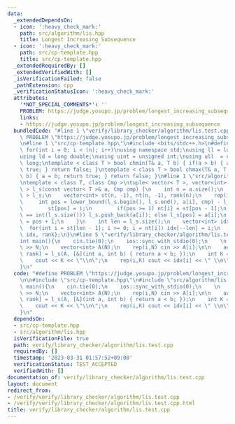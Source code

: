 ```yaml
---
data:
  _extendedDependsOn:
  - icon: ':heavy_check_mark:'
    path: src/algorithm/lis.hpp
    title: Longest Increasing Subsequence
  - icon: ':heavy_check_mark:'
    path: src/cp-template.hpp
    title: src/cp-template.hpp
  _extendedRequiredBy: []
  _extendedVerifiedWith: []
  _isVerificationFailed: false
  _pathExtension: cpp
  _verificationStatusIcon: ':heavy_check_mark:'
  attributes:
    '*NOT_SPECIAL_COMMENTS*': ''
    PROBLEM: https://judge.yosupo.jp/problem/longest_increasing_subsequence
    links:
    - https://judge.yosupo.jp/problem/longest_increasing_subsequence
  bundledCode: "#line 1 \"verify/library_checker/algorithm/lis.test.cpp\"\n#define\
    \ PROBLEM \"https://judge.yosupo.jp/problem/longest_increasing_subsequence\"\n\
    \n#line 1 \"src/cp-template.hpp\"\n#include <bits/stdc++.h>\n#define rep(i,n)\
    \ for(int i = 0; i < (n); i++)\nusing namespace std;\nusing ll = long long;\n\
    using ld = long double;\nusing uint = unsigned int;\nusing ull  = unsigned long\
    \ long;\ntemplate < class T > bool chmin(T& a, T b) { if(a > b) { a = b; return\
    \ true; } return false; }\ntemplate < class T > bool chmax(T& a, T b) { if(a <\
    \ b) { a = b; return true; } return false; }\n#line 1 \"src/algorithm/lis.hpp\"\
    \ntemplate < class T, class Cmp >\ntuple< vector< T >, vector<int>, vector<int>\
    \ > l_s(const vector< T >& a, Cmp cmp) {\n    int n = a.size();\n    vector< T\
    \ > l_s;\n    vector<int> st(n, -1), nt(n, -1), rank(n);\n    rep(i,n) {\n   \
    \     int pos = lower_bound(l_s.begin(), l_s.end(), a[i], cmp) - l_s.begin();\n\
    \        st[pos] = i;\n        if(pos >= 1) nt[i] = st[pos - 1];\n        if(pos\
    \ == int(l_s.size())) l_s.push_back(a[i]); else l_s[pos] = a[i];\n        rank[i]\
    \ = pos + 1;\n    }\n    int len = l_s.size();\n    vector<int> idx(len);\n  \
    \  for(int i = st[len - 1]; i >= 0; i = nt[i]) idx[--len] = i;\n    return {l_s,\
    \ idx, rank};\n}\n#line 5 \"verify/library_checker/algorithm/lis.test.cpp\"\n\n\
    int main(){\n    cin.tie(0);\n    ios::sync_with_stdio(0);\n    \n    int N; cin\
    \ >> N;\n    vector<int> A(N);\n    rep(i,N) cin >> A[i];\n\n    auto [lis, idx,\
    \ rank] = l_s(A, [&](int a, int b) { return a < b; });\n    int K = idx.size();\n\
    \    cout << K << \"\\n\";\n    rep(i,K) cout << idx[i] << \" \\n\"[i == K - 1];\n\
    }\n"
  code: "#define PROBLEM \"https://judge.yosupo.jp/problem/longest_increasing_subsequence\"\
    \n\n#include \"src/cp-template.hpp\"\n#include \"src/algorithm/lis.hpp\"\n\nint\
    \ main(){\n    cin.tie(0);\n    ios::sync_with_stdio(0);\n    \n    int N; cin\
    \ >> N;\n    vector<int> A(N);\n    rep(i,N) cin >> A[i];\n\n    auto [lis, idx,\
    \ rank] = l_s(A, [&](int a, int b) { return a < b; });\n    int K = idx.size();\n\
    \    cout << K << \"\\n\";\n    rep(i,K) cout << idx[i] << \" \\n\"[i == K - 1];\n\
    }\n"
  dependsOn:
  - src/cp-template.hpp
  - src/algorithm/lis.hpp
  isVerificationFile: true
  path: verify/library_checker/algorithm/lis.test.cpp
  requiredBy: []
  timestamp: '2023-03-31 01:57:52+09:00'
  verificationStatus: TEST_ACCEPTED
  verifiedWith: []
documentation_of: verify/library_checker/algorithm/lis.test.cpp
layout: document
redirect_from:
- /verify/verify/library_checker/algorithm/lis.test.cpp
- /verify/verify/library_checker/algorithm/lis.test.cpp.html
title: verify/library_checker/algorithm/lis.test.cpp
---
```

